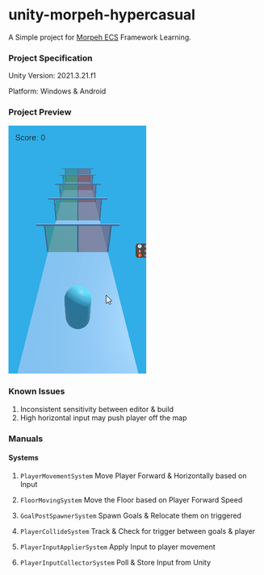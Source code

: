 
# unity-morpeh-hypercasual

A Simple project for [Morpeh ECS](https://github.com/scellecs/morpeh) Framework Learning.

### Project Specification
Unity Version: 2021.3.21.f1

Platform: Windows & Android

### Project Preview

![ProjectPreview](Docs/project_preview.gif)

### Known Issues
1. Inconsistent sensitivity between editor & build
2. High horizontal input may push player off the map

### Manuals
#### Systems
1. `PlayerMovementSystem`
Move Player Forward & Horizontally based on Input

2. `FloorMovingSystem`
Move the Floor based on Player Forward Speed

3. `GoalPostSpawnerSystem`
Spawn Goals & Relocate them on triggered

4. `PlayerCollideSystem`
Track & Check for trigger between goals & player

5. `PlayerInputApplierSystem`
Apply Input to player movement

6. `PlayerInputCollectorSystem`
Poll & Store Input from Unity
